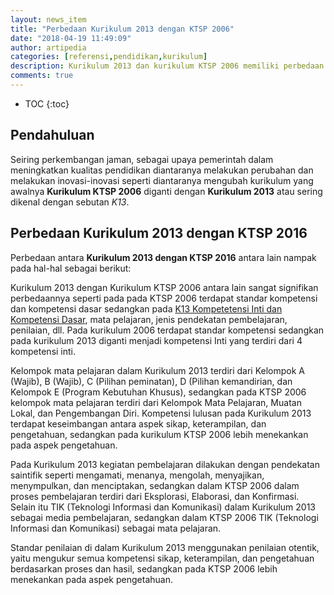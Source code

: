 ```yaml
---
layout: news_item
title: "Perbedaan Kurikulum 2013 dengan KTSP 2006"
date: "2018-04-19 11:49:09"
author: artipedia
categories: [referensi,pendidikan,kurikulum]
description: Kurikulum 2013 dan kurikulum KTSP 2006 memiliki perbedaan yang signifikan, salah satunya dalam muatan/komponen-komponen masing-masing kurikulum.
comments: true
---
```


* TOC
{:toc}

## Pendahuluan
Seiring perkembangan jaman, sebagai upaya pemerintah dalam meningkatkan kualitas pendidikan diantaranya melakukan perubahan dan melakukan inovasi-inovasi seperti diantaranya mengubah kurikulum yang awalnya **Kurikulum KTSP 2006** diganti dengan **Kurikulum 2013** atau sering dikenal dengan sebutan *K13*.

## Perbedaan Kurikulum 2013 dengan KTSP 2016
Perbedaan antara **Kurikulum 2013 dengan KTSP 2016** antara lain nampak pada hal-hal sebagai berikut:

Kurikulum 2013 dengan Kurikulum KTSP 2006 antara lain sangat signifikan perbedaannya seperti pada pada KTSP 2006 terdapat standar kompetensi dan kompetensi dasar sedangkan pada [K13 Kompetetensi Inti dan Kompetensi Dasar](https://artipedia.site/wiki/arti-kompetensi-inti-dan-kompetensi-dasar.html "Arti Kompetensi Inti dan Kompetensi Dasar"), mata pelajaran, jenis pendekatan pembelajaran, penilaian, dll. Pada kurikulum 2006 terdapat standar kompetensi sedangkan pada kurikulum 2013 diganti menjadi kompetensi Inti yang terdiri dari 4 kompetensi inti. 

Kelompok mata pelajaran dalam Kurikulum 2013 terdiri dari Kelompok A (Wajib), B (Wajib), C (Pilihan peminatan), D (Pilihan kemandirian, dan Kelompok E (Program Kebutuhan Khusus), sedangkan pada KTSP 2006 kelompok mata pelajaran terdiri dari Kelompok Mata Pelajaran, Muatan Lokal, dan Pengembangan Diri.  Kompetensi lulusan pada Kurikulum 2013 terdapat keseimbangan antara aspek sikap, keterampilan, dan pengetahuan, sedangkan pada kurikulum KTSP 2006 lebih menekankan pada aspek pengetahuan.

Pada Kurikulum 2013 kegiatan pembelajaran dilakukan dengan pendekatan saintifik seperti mengamati, menanya, mengolah, menyajikan, menympulkan, dan menciptakan, sedangkan dalam KTSP 2006 dalam proses pembelajaran terdiri dari Eksplorasi, Elaborasi, dan Konfirmasi. Selain itu TIK (Teknologi Informasi dan Komunikasi) dalam Kurikulum 2013 sebagai media pembelajaran, sedangkan dalam KTSP 2006 TIK (Teknologi Informasi dan Komunikasi)  sebagai mata pelajaran. 

Standar penilaian di dalam Kurikulum 2013 menggunakan penilaian otentik, yaitu mengukur semua kompetensi sikap, keterampilan, dan pengetahuan berdasarkan proses dan hasil, sedangkan pada KTSP 2006 lebih menekankan pada aspek pengetahuan. 
